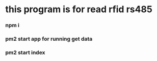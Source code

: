 # this program is for read rfid rs485


### npm i
### pm2 start app for running get data
### pm2 start index 
